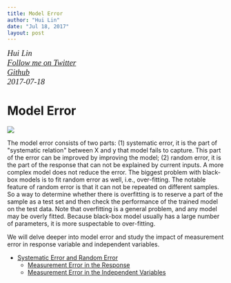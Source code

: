 ```yaml
---
title: Model Error
author: "Hui Lin"
date: "Jul 18, 2017"
layout: post
---
```


<p style="font-family: serif; margin:0; font-size:14pt; font-style:italic">Hui Lin </p>
<p style="font-family: serif; margin:0; font-size:14pt; font-style:italic">
<a href="https://twitter.com/gossip_rabbit">Follow me on Twitter</a></p>
<p style="font-family: serif; margin:0; font-size:14pt; font-style:italic">
<a href="https://github.com/happyrabbit">Github</a></p>
<p style="font-family: serif; margin:0; font-size:14pt; font-style:italic">2017-07-18</p>

# Model Error

![](http://scientistcafe.com/book/Figure/ModelError.png)

The model error consists of two parts:  (1) systematic error, it is the part of "systematic relation" between X and y that model fails to capture.  This part of the error can be improved by improving the model; (2) random error, it is the part of the response that can not be explained by current inputs. A more complex model does not reduce the error. The biggest problem with black-box models is to fit random error as well, i.e., over-fitting. The notable feature of random error is that it can not be repeated on different samples. So a way to determine whether there is overfitting is to reserve a part of the sample as a test set and then check the performance of the trained model on the test data. Note that overfitting is a general problem, and any model may be overly fitted. Because black-box model usually has a large number of parameters,  it is more suspectable to over-fitting. 

We will delve deeper into model error and study the impact of measurement error in response variable and independent variables. 

-  [Systematic Error and Random Error](http://scientistcafe.com/post/ModelError.html)
    - [Measurement Error in the Response](http://scientistcafe.com/post/ModelError.html#011_measurement_error_in_the_response)
    - [Measurement Error in the Independent Variables](http://scientistcafe.com/post/ModelError.html#012_measurement_error_in_the_independent_variables)